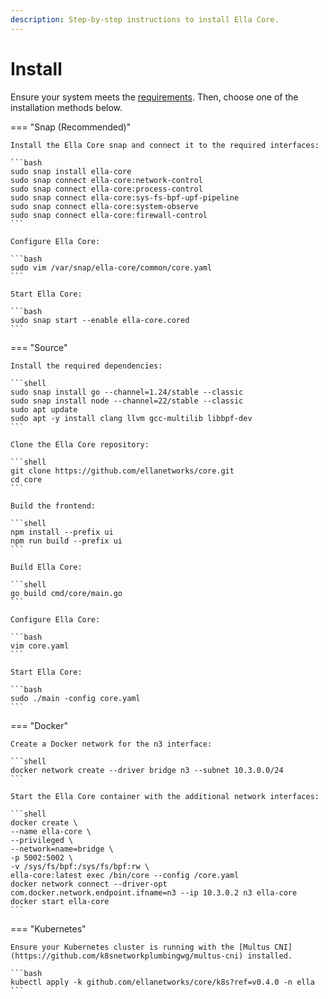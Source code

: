 ```yaml
---
description: Step-by-step instructions to install Ella Core.
---
```


# Install

Ensure your system meets the [requirements](../reference/system_reqs.md). Then, choose one of the installation methods below.

=== "Snap (Recommended)"

    Install the Ella Core snap and connect it to the required interfaces:

    ```bash
    sudo snap install ella-core
    sudo snap connect ella-core:network-control
    sudo snap connect ella-core:process-control
    sudo snap connect ella-core:sys-fs-bpf-upf-pipeline
    sudo snap connect ella-core:system-observe
    sudo snap connect ella-core:firewall-control
    ```

    Configure Ella Core:

    ```bash
    sudo vim /var/snap/ella-core/common/core.yaml
    ```

    Start Ella Core:

    ```bash
    sudo snap start --enable ella-core.cored
    ```

=== "Source"

    Install the required dependencies:

    ```shell
    sudo snap install go --channel=1.24/stable --classic
    sudo snap install node --channel=22/stable --classic
    sudo apt update
    sudo apt -y install clang llvm gcc-multilib libbpf-dev
    ```

    Clone the Ella Core repository:

    ```shell
    git clone https://github.com/ellanetworks/core.git
    cd core
    ```

    Build the frontend:

    ```shell
    npm install --prefix ui
    npm run build --prefix ui
    ```

    Build Ella Core:

    ```shell
    go build cmd/core/main.go
    ```

    Configure Ella Core:

    ```bash
    vim core.yaml
    ```

    Start Ella Core:

    ```bash
    sudo ./main -config core.yaml
    ```

=== "Docker"

    Create a Docker network for the n3 interface:

    ```shell
    docker network create --driver bridge n3 --subnet 10.3.0.0/24
    ```

    Start the Ella Core container with the additional network interfaces:

    ```shell
    docker create \
    --name ella-core \
    --privileged \
    --network=name=bridge \
    -p 5002:5002 \
    -v /sys/fs/bpf:/sys/fs/bpf:rw \
    ella-core:latest exec /bin/core --config /core.yaml
    docker network connect --driver-opt com.docker.network.endpoint.ifname=n3 --ip 10.3.0.2 n3 ella-core
    docker start ella-core
    ```

=== "Kubernetes"

    Ensure your Kubernetes cluster is running with the [Multus CNI](https://github.com/k8snetworkplumbingwg/multus-cni) installed.

    ```bash
    kubectl apply -k github.com/ellanetworks/core/k8s?ref=v0.4.0 -n ella
    ```
